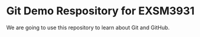 # Git Demo Respository for EXSM3931

We are going to use this repository to learn about Git and GitHub.

